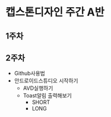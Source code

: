 # 캡스톤디자인 주간 A반

## 1주차

## 2주차
  - Github사용법
  - 안드로이드스튜디오 시작하기
    - AVD실행하기
    - Toast알림 출력해보기
      - SHORT
      - LONG

